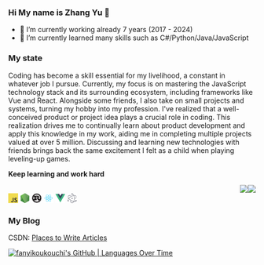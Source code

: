 ### Hi My name is Zhang Yu 👋

- 🔭 I’m currently working already 7 years (2017 - 2024)
- 🌱 I’m currently learned many skills such as C#/Python/Java/JavaScript

### My state

Coding has become a skill essential for my livelihood, a constant in whatever job I pursue. Currently, my focus is on mastering the JavaScript technology stack and its surrounding ecosystem, including frameworks like Vue and React. Alongside some friends, I also take on small projects and systems, turning my hobby into my profession. I've realized that a well-conceived product or project idea plays a crucial role in coding. This realization drives me to continually learn about product development and apply this knowledge in my work, aiding me in completing multiple projects valued at over 5 million. Discussing and learning new technologies with friends brings back the same excitement I felt as a child when playing leveling-up games.<br/>

<b>Keep learning and work hard</b>

<a href="https://github.com/fanyikoukouchi#gh-light-mode-only">
  <img align="right" src="https://github-readme-stats.vercel.app/api?username=fanyikoukouchi&show_icons=true&icon_color=805AD5&text_color=718096&bg_color=ffffff#gh-light-mode-only" />
</a>

<a href="https://github.com/fanyikoukouchi#gh-dark-mode-only">
  <img align="right" src="https://github-readme-stats.vercel.app/api?username=fanyikoukouchi&show_icons=true&theme=vue-dark&border_color=42b973#gh-dark-mode-only" />
</a>

<br/>
<code><img height="20" src="https://raw.githubusercontent.com/github/explore/80688e429a7d4ef2fca1e82350fe8e3517d3494d/topics/javascript/javascript.png"></code>
<code><img height="20" src="https://raw.githubusercontent.com/github/explore/80688e429a7d4ef2fca1e82350fe8e3517d3494d/topics/nodejs/nodejs.png"></code> 
<code><img height="20" src="https://raw.githubusercontent.com/github/explore/80688e429a7d4ef2fca1e82350fe8e3517d3494d/topics/rust/rust.png"></code>
<code><img height="20" src="https://raw.githubusercontent.com/github/explore/80688e429a7d4ef2fca1e82350fe8e3517d3494d/topics/react/react.png"></code>
<code><img height="20" src="https://raw.githubusercontent.com/github/explore/80688e429a7d4ef2fca1e82350fe8e3517d3494d/topics/vue/vue.png"></code>
<code><img height="20" src="https://raw.githubusercontent.com/github/explore/80688e429a7d4ef2fca1e82350fe8e3517d3494d/topics/electron/electron.png"></code>

### My Blog
CSDN: <a href="https://blog.csdn.net/weixin_36662706">Places to Write Articles</a>




[![fanyikoukouchi's GitHub | Languages Over Time](https://stats.quine.sh/fanyikoukouchi/languages-over-time?theme=dark)](https://quine.sh?utm_source=widgets&utm_campaign=fanyikoukouchi)
